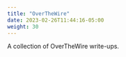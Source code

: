 ```yaml
---
title: "OverTheWire"
date: 2023-02-26T11:44:16-05:00
weight: 30
---
```


A collection of OverTheWire write-ups.
